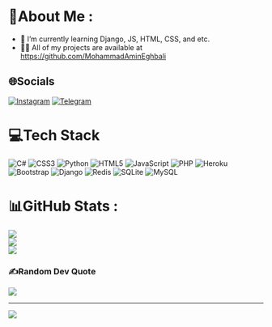# 💫About Me :
- 🌱 I’m currently learning Django, JS, HTML, CSS, and etc.
- 👨‍💻 All of my projects are available at https://github.com/MohammadAminEghbali

## 🌐Socials
[![Instagram](https://img.shields.io/badge/Instagram-%23E4405F.svg?logo=Instagram&logoColor=white)](https://instagram.com/theqdevx) [![Telegram](https://img.shields.io/badge/Telegram-2CA5E0?logo=telegram&logoColor=white)](https://t.me/F09FA4A1) 

# 💻Tech Stack
![C#](https://img.shields.io/badge/c%23-%23239120.svg?style=for-the-badge&logo=c-sharp&logoColor=white) ![CSS3](https://img.shields.io/badge/css3-%231572B6.svg?style=for-the-badge&logo=css3&logoColor=white) ![Python](https://img.shields.io/badge/python-3670A0?style=for-the-badge&logo=python&logoColor=ffdd54) ![HTML5](https://img.shields.io/badge/html5-%23E34F26.svg?style=for-the-badge&logo=html5&logoColor=white) ![JavaScript](https://img.shields.io/badge/javascript-%23323330.svg?style=for-the-badge&logo=javascript&logoColor=%23F7DF1E) ![PHP](https://img.shields.io/badge/php-%23777BB4.svg?style=for-the-badge&logo=php&logoColor=white) ![Heroku](https://img.shields.io/badge/heroku-%23430098.svg?style=for-the-badge&logo=heroku&logoColor=white) ![Bootstrap](https://img.shields.io/badge/bootstrap-%23563D7C.svg?style=for-the-badge&logo=bootstrap&logoColor=white) ![Django](https://img.shields.io/badge/django-%23092E20.svg?style=for-the-badge&logo=django&logoColor=white) ![Redis](https://img.shields.io/badge/redis-%23DD0031.svg?style=for-the-badge&logo=redis&logoColor=white) ![SQLite](https://img.shields.io/badge/sqlite-%2307405e.svg?style=for-the-badge&logo=sqlite&logoColor=white) ![MySQL](https://img.shields.io/badge/mysql-%2300f.svg?style=for-the-badge&logo=mysql&logoColor=white)
# 📊GitHub Stats :
![](https://github-readme-stats.vercel.app/api?username=MohammadAminEghbali&theme=synthwave&hide_border=true&include_all_commits=false&count_private=true)<br/>
![](https://github-readme-streak-stats.herokuapp.com/?user=MohammadAminEghbali&theme=synthwave&hide_border=true)<br/>
![](https://github-readme-stats.vercel.app/api/top-langs/?username=MohammadAminEghbali&theme=synthwave&hide_border=true&include_all_commits=false&count_private=true&layout=compact)

### ✍️Random Dev Quote
![](https://quotes-github-readme.vercel.app/api?type=horizontal&theme=radical)


---
[![](https://visitcount.itsvg.in/api?id=pvww&icon=1&color=6)](https://visitcount.itsvg.in)
